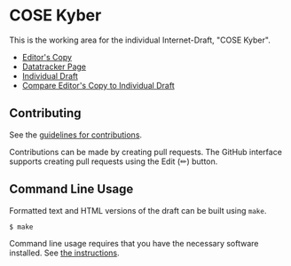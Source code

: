 # COSE Kyber

This is the working area for the individual Internet-Draft, "COSE Kyber".

* [Editor's Copy](https://OR13.github.io/draft-steele-cose-kyber/#go.draft-steele-cose-kyber.html)
* [Datatracker Page](https://datatracker.ietf.org/doc/draft-steele-cose-kyber)
* [Individual Draft](https://datatracker.ietf.org/doc/html/draft-steele-cose-kyber)
* [Compare Editor's Copy to Individual Draft](https://OR13.github.io/draft-steele-cose-kyber/#go.draft-steele-cose-kyber.diff)


## Contributing

See the
[guidelines for contributions](https://github.com/OR13/draft-steele-cose-kyber/blob/main/CONTRIBUTING.md).

Contributions can be made by creating pull requests.
The GitHub interface supports creating pull requests using the Edit (✏) button.


## Command Line Usage

Formatted text and HTML versions of the draft can be built using `make`.

```sh
$ make
```

Command line usage requires that you have the necessary software installed.  See
[the instructions](https://github.com/martinthomson/i-d-template/blob/main/doc/SETUP.md).

